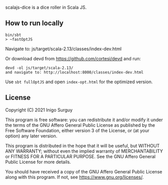 scalajs-dice is a dice roller in Scala JS.

## How to run locally

    bin/sbt
    > ~fastOptJS

Navigate to: js/target/scala-2.13/classes/index-dev.html

Or download devd from https://github.com/cortesi/devd and run:

    devd -ol js/target/scala-2.13/
    and navigate to: http://localhost:8000/classes/index-dev.html

Use `sbt fullOptJS` and open `index-opt.html` for the optimized version.

## License

Copyright (C) 2021 Inigo Surguy

This program is free software: you can redistribute it and/or modify
it under the terms of the GNU Affero General Public License as published by
the Free Software Foundation, either version 3 of the License, or
(at your option) any later version.

This program is distributed in the hope that it will be useful,
but WITHOUT ANY WARRANTY; without even the implied warranty of
MERCHANTABILITY or FITNESS FOR A PARTICULAR PURPOSE.  See the
GNU Affero General Public License for more details.

You should have received a copy of the GNU Affero General Public License
along with this program.  If not, see <https://www.gnu.org/licenses/>.
